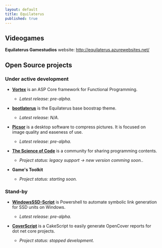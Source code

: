```yaml
---
layout: default
title: Equilaterus
published: true
---
```


## Videogames

**Equilaterus Gamestudios** website: http://equilaterus.azurewebsites.net/

## Open Source projects

### Under active development

* [**Vortex**](https://github.com/equilaterus/Vortex) is an ASP Core framework for Functional Programming. 
  * *Latest release: pre-alpha.*

* [**bootlaterus**](https://github.com/equilaterus/bootlaterus) is the Equilaterus base boostrap theme.
  * *Latest release: N/A.*

* [**Picsor**](https://github.com/equilaterus/Picsor) is a desktop software to compress pictures. It is focused on image quality and easeness of use.
  * *Latest release: pre-alpha.*

* [**The Science of Code**](http://thescienceofcode.com) is a community for sharing programming contents.
  * *Project status: legacy support -> new version comming soon.*.

* **Game's Toolkit**
  * *Project status: starting soon.*


### Stand-by

* [**WindowsSSD-Script**](https://github.com/equilaterus/WindowsSSD-Script) is Powershell to automate symbolic link generation for SSD units on Windows.

  * *Latest release: pre-alpha.*


* [**CoverScript**](https://github.com/equilaterus/CoverScript) is a CakeScript to easily generate OpenCover reports for dot net core projects.

  * *Project status: stopped development.*


